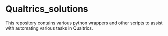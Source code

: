 # Qualtrics_solutions
This repository contains various python wrappers and other scripts to assist with automating various tasks in Qualtrics.
